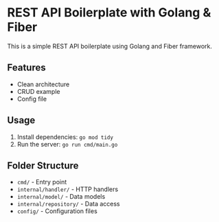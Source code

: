 # REST API Boilerplate with Golang & Fiber

This is a simple REST API boilerplate using Golang and Fiber framework.

## Features
- Clean architecture
- CRUD example
- Config file

## Usage
1. Install dependencies: `go mod tidy`
2. Run the server: `go run cmd/main.go`

## Folder Structure
- `cmd/` - Entry point
- `internal/handler/` - HTTP handlers
- `internal/model/` - Data models
- `internal/repository/` - Data access
- `config/` - Configuration files

